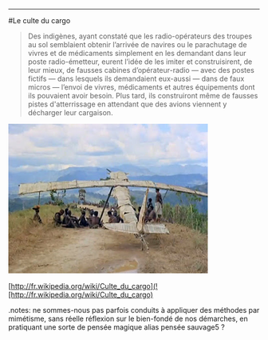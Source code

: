---
#Le culte du cargo

> Des indigènes, ayant constaté que les radio-opérateurs des troupes au sol semblaient obtenir l’arrivée de navires ou le parachutage de vivres et de médicaments simplement en les demandant dans leur poste radio-émetteur, eurent l’idée de les imiter et construisirent, de leur mieux, de fausses cabines d’opérateur-radio — avec des postes fictifs — dans lesquels ils demandaient eux-aussi — dans de faux micros — l’envoi de vivres, médicaments et autres équipements dont ils pouvaient avoir besoin. Plus tard, ils construiront même de fausses pistes d'atterrissage en attendant que des avions viennent y décharger leur cargaison.

![cargo cult plane](images/Cargo-Cult.jpg)

[http://fr.wikipedia.org/wiki/Culte_du_cargo](![http://fr.wikipedia.org/wiki/Culte_du_cargo)

.notes: ne sommes-nous pas parfois conduits à appliquer des méthodes par mimétisme, sans réelle réflexion sur le bien-fondé de nos démarches, en pratiquant une sorte de pensée magique alias pensée sauvage5 ?


